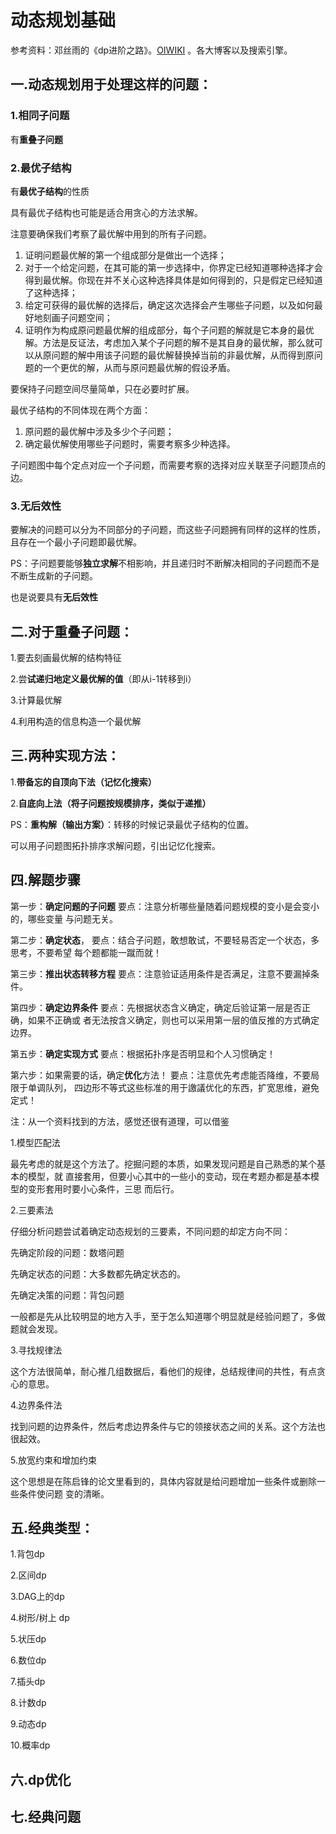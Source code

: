 # 动态规划基础

参考资料：邓丝雨的《dp进阶之路》。[OIWIKI](https://oi-wiki.org/dp/) 。各大博客以及搜索引擎。

## 一.动态规划用于处理这样的问题：

### 1.相同子问题

有**重叠子问题**

### 2.最优子结构

有**最优子结构**的性质

具有最优子结构也可能是适合用贪心的方法求解。

注意要确保我们考察了最优解中用到的所有子问题。

1. 证明问题最优解的第一个组成部分是做出一个选择；
2. 对于一个给定问题，在其可能的第一步选择中，你界定已经知道哪种选择才会得到最优解。你现在并不关心这种选择具体是如何得到的，只是假定已经知道了这种选择；
3. 给定可获得的最优解的选择后，确定这次选择会产生哪些子问题，以及如何最好地刻画子问题空间；
4. 证明作为构成原问题最优解的组成部分，每个子问题的解就是它本身的最优解。方法是反证法，考虑加入某个子问题的解不是其自身的最优解，那么就可以从原问题的解中用该子问题的最优解替换掉当前的非最优解，从而得到原问题的一个更优的解，从而与原问题最优解的假设矛盾。

要保持子问题空间尽量简单，只在必要时扩展。

最优子结构的不同体现在两个方面：

1. 原问题的最优解中涉及多少个子问题；
2. 确定最优解使用哪些子问题时，需要考察多少种选择。

子问题图中每个定点对应一个子问题，而需要考察的选择对应关联至子问题顶点的边。

### 3.无后效性

要解决的问题可以分为不同部分的子问题，而这些子问题拥有同样的这样的性质，且存在一个最小子问题即最优解。

PS：子问题要能够**独立求解**不相影响，并且递归时不断解决相同的子问题而不是不断生成新的子问题。

也是说要具有**无后效性**

## 二.对于重叠子问题：

1.要去刻画最优解的结构特征

2.尝**试递归地定义最优解的值**（即从i-1转移到i）

3.计算最优解

4.利用构造的信息构造一个最优解

## 三.两种实现方法：

1.**带备忘的自顶向下法（记忆化搜索）**

2.**自底向上法（将子问题按规模排序，类似于递推）**

PS：**重构解（输出方案）**：转移的时候记录最优子结构的位置。

可以用子问题图拓扑排序求解问题，引出记忆化搜索。

## 四.解题步骤

第一步：**确定问题的子问题** 要点：注意分析哪些量随着问题规模的变小是会变小的，哪些变量 与问题无关。 

第二步：**确定状态**， 要点：结合子问题，敢想敢试，不要轻易否定一个状态，多思考，不要希望 每个题都能一蹴而就！ 

第三步：**推出状态转移方程** 要点：注意验证适用条件是否满足，注意不要漏掉条件。 

第四步：**确定边界条件** 要点：先根据状态含义确定，确定后验证第一层是否正确，如果不正确或 者无法按含义确定，则也可以采用第一层的值反推的方式确定边界。 

第五步：**确定实现方式** 要点：根据拓扑序是否明显和个人习惯确定！

 第六步：如果需要的话，确定**优化**方法！ 要点：注意优先考虑能否降维，不要局限于单调队列， 四边形不等式这些标准的用于譤議优化的东西，扩宽思维，避免定式！

注：从一个资料找到的方法，感觉还很有道理，可以借鉴

1.模型匹配法

 最先考虑的就是这个方法了。挖掘问题的本质，如果发现问题是自己熟悉的某个基本的模型，就 直接套用，但要小心其中的一些小的变动，现在考题办都是基本模型的变形套用时要小心条件，三思 而后行。

2.三要素法 

仔细分析问题尝试着确定动态规划的三要素，不同问题的却定方向不同： 

先确定阶段的问题：数塔问题 

先确定状态的问题：大多数都先确定状态的。

先确定决策的问题：背包问题 

一般都是先从比较明显的地方入手，至于怎么知道哪个明显就是经验问题了，多做题就会发现。

3.寻找规律法

 这个方法很简单，耐心推几组数据后，看他们的规律，总结规律间的共性，有点贪心的意思。

4.边界条件法 

找到问题的边界条件，然后考虑边界条件与它的领接状态之间的关系。这个方法也很起效。

5.放宽约束和增加约束 

这个思想是在陈启锋的论文里看到的，具体内容就是给问题增加一些条件或删除一些条件使问题 变的清晰。

## 五.经典类型：

1.背包dp

2.区间dp

3.DAG上的dp

4.树形/树上 dp

5.状压dp

6.数位dp

7.插头dp

8.计数dp

9.动态dp

10.概率dp

## 六.dp优化

## 七.经典问题